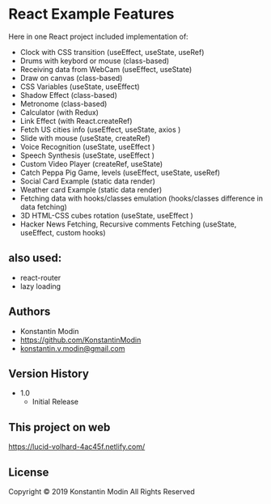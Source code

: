 # React Example Features

Here in one React project included implementation of:

* Clock with CSS transition (useEffect, useState, useRef)
* Drums with keybord or mouse (class-based) 
* Receiving data from WebCam (useEffect, useState)
* Draw on canvas (class-based)
* CSS Variables (useState, useEffect)
* Shadow Effect (class-based)
* Metronome (class-based)
* Calculator (with Redux)
* Link Effect (with React.createRef)
* Fetch US cities info (useEffect, useState, axios )
* Slide with mouse (useState, createRef)
* Voice Recognition (useState, useEffect )
* Speech Synthesis (useState, useEffect )
* Custom Video Player (createRef, useState)
* Catch Peppa Pig Game, levels (useEffect, useState, useRef)
* Social Card Example (static data render)
* Weather card Example (static data render)
* Fetching data with hooks/classes emulation (hooks/classes difference in data fetching)
* 3D HTML-CSS cubes rotation (useState, useEffect )
* Hacker News Fetching, Recursive comments Fetching (useState, useEffect, custom hooks)

## also used:
* react-router
* lazy loading

## Authors

* Konstantin Modin
* https://github.com/KonstantinModin
* konstantin.v.modin@gmail.com


## Version History

* 1.0
    * Initial Release
	
## This project on web

https://lucid-volhard-4ac45f.netlify.com/

## License

Copyright © 2019 Konstantin Modin All Rights Reserved
